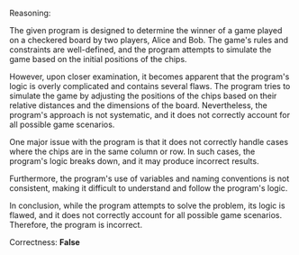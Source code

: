 Reasoning: 

The given program is designed to determine the winner of a game played on a checkered board by two players, Alice and Bob. The game's rules and constraints are well-defined, and the program attempts to simulate the game based on the initial positions of the chips.

However, upon closer examination, it becomes apparent that the program's logic is overly complicated and contains several flaws. The program tries to simulate the game by adjusting the positions of the chips based on their relative distances and the dimensions of the board. Nevertheless, the program's approach is not systematic, and it does not correctly account for all possible game scenarios.

One major issue with the program is that it does not correctly handle cases where the chips are in the same column or row. In such cases, the program's logic breaks down, and it may produce incorrect results.

Furthermore, the program's use of variables and naming conventions is not consistent, making it difficult to understand and follow the program's logic.

In conclusion, while the program attempts to solve the problem, its logic is flawed, and it does not correctly account for all possible game scenarios. Therefore, the program is incorrect.

Correctness: **False**